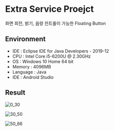 # Extra Service Proejct
화면 회전, 밝기, 음량 컨트롤이 가능한 Floating Button


## Environment
* IDE : Eclipse IDE for Java Developers - 2019-12  
* CPU : Intel Core i5-6200U @ 2.30GHz  
* OS : Windows 10 Home 64 bit  
* Memory : 4096MB
* Language : Java
* IDE : Android Studio

## Result
![0_30](https://user-images.githubusercontent.com/26684848/97865851-35ab3780-1d4e-11eb-9e51-c2bfcf830e9f.gif)

![30_50](https://user-images.githubusercontent.com/26684848/97865853-3774fb00-1d4e-11eb-9f2c-bde0f610ec7a.gif)

![50_66](https://user-images.githubusercontent.com/26684848/97865858-38a62800-1d4e-11eb-9c69-8c84886ecf3c.gif)

